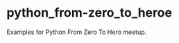 python_from-zero_to_heroe
=========================

Examples for Python From Zero To Hero meetup. 
